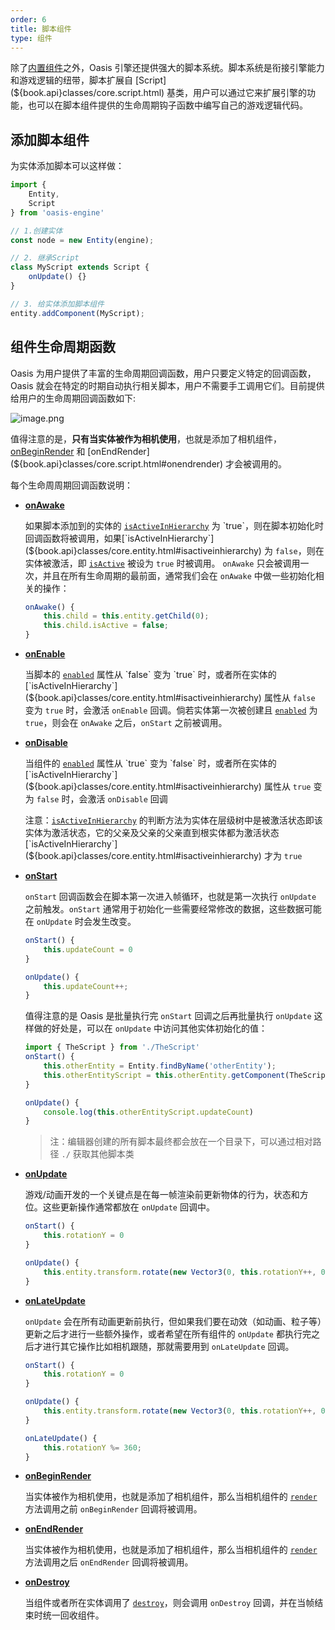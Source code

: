 ```yaml
---
order: 6
title: 脚本组件
type: 组件
---
```


除了[内置组件](${book.api}structure/entity.html)之外，Oasis 引擎还提供强大的脚本系统。脚本系统是衔接引擎能力和游戏逻辑的纽带，脚本扩展自 [Script](${book.api}classes/core.script.html) 基类，用户可以通过它来扩展引擎的功能，也可以在脚本组件提供的生命周期钩子函数中编写自己的游戏逻辑代码。

## 添加脚本组件

为实体添加脚本可以这样做：
```typescript
import {
	Entity,
	Script
} from 'oasis-engine'

// 1.创建实体
const node = new Entity(engine);

// 2. 继承Script
class MyScript extends Script {
	onUpdate() {}
}

// 3. 给实体添加脚本组件
entity.addComponent(MyScript);
```


## 组件生命周期函数

Oasis 为用户提供了丰富的生命周期回调函数，用户只要定义特定的回调函数，Oasis 就会在特定的时期自动执行相关脚本，用户不需要手工调用它们。目前提供给用户的生命周期回调函数如下:

![image.png](https://gw.alipayobjects.com/mdn/rms_d27172/afts/img/A*9QW-T7htvrwAAAAAAAAAAAAAARQnAQ)

值得注意的是，**只有当实体被作为相机使用**，也就是添加了相机组件，[onBeginRender](${book.api}classes/core.script.html#onbeginrender) 和 [onEndRender](${book.api}classes/core.script.html#onendrender) 才会被调用的。  

每个生命周周期回调函数说明：

- [**onAwake**](${book.api}classes/core.script.html#onawake)

	如果脚本添加到的实体的 [`isActiveInHierarchy`](${book.api}classes/core.entity.html#isactiveinhierarchy) 为 `true`，则在脚本初始化时回调函数将被调用，如果[`isActiveInHierarchy`](${book.api}classes/core.entity.html#isactiveinhierarchy) 为 `false`，则在实体被激活，即 [`isActive`](${book.api}classes/core.entity.html#isactive) 被设为 `true` 时被调用。 `onAwake` 只会被调用一次，并且在所有生命周期的最前面，通常我们会在 `onAwake` 中做一些初始化相关的操作：

	```typescript
	onAwake() {
		this.child = this.entity.getChild(0);
		this.child.isActive = false;
	}
	```

- [**onEnable**](${book.api}classes/core.script.html#onenable)

	当脚本的 [`enabled`](${book.api}classes/core.component.html#enabled) 属性从 `false` 变为 `true` 时，或者所在实体的 [`isActiveInHierarchy`](${book.api}classes/core.entity.html#isactiveinhierarchy) 属性从 `false` 变为 `true` 时，会激活 `onEnable` 回调。倘若实体第一次被创建且 [`enabled`](${book.api}classes/core.component.html#enabled) 为 `true`，则会在 `onAwake` 之后，`onStart` 之前被调用。


-	[**onDisable**](${book.api}classes/core.script.html#ondisable)

	当组件的 [`enabled`](${book.api}classes/core.component.html#enabled) 属性从 `true` 变为 `false` 时，或者所在实体的 [`isActiveInHierarchy`](${book.api}classes/core.entity.html#isactiveinhierarchy) 属性从 `true` 变为 `false` 时，会激活 `onDisable` 回调

	注意：[`isActiveInHierarchy`](${book.api}classes/core.entity.html#isactiveinhierarchy) 的判断方法为实体在层级树中是被激活状态即该实体为激活状态，它的父亲及父亲的父亲直到根实体都为激活状态 [`isActiveInHierarchy`](${book.api}classes/core.entity.html#isactiveinhierarchy) 才为 `true` 


- [**onStart**](${book.api}classes/core.script.html#onstart)

	`onStart` 回调函数会在脚本第一次进入帧循环，也就是第一次执行 `onUpdate` 之前触发。`onStart` 通常用于初始化一些需要经常修改的数据，这些数据可能在 `onUpdate` 时会发生改变。
	
	```typescript
	onStart() {
		this.updateCount = 0
	}

	onUpdate() {
		this.updateCount++;
	}
	```

	值得注意的是 Oasis 是批量执行完 `onStart` 回调之后再批量执行 `onUpdate` 这样做的好处是，可以在 `onUpdate` 中访问其他实体初始化的值：

	```typescript
	import { TheScript } from './TheScript'
	onStart() {
		this.otherEntity = Entity.findByName('otherEntity');
		this.otherEntityScript = this.otherEntity.getComponent(TheScript)
	}

	onUpdate() {
		console.log(this.otherEntityScript.updateCount)
	}
	```

	> 注：编辑器创建的所有脚本最终都会放在一个目录下，可以通过相对路径 `./` 获取其他脚本类

- [**onUpdate**](${book.api}classes/core.script.html#onupdate)

	游戏/动画开发的一个关键点是在每一帧渲染前更新物体的行为，状态和方位。这些更新操作通常都放在 `onUpdate` 回调中。

	```typescript
	onStart() {
		this.rotationY = 0
	}

	onUpdate() {
		this.entity.transform.rotate(new Vector3(0, this.rotationY++, 0))
	}
	```

- [**onLateUpdate**](${book.api}classes/core.script.html#onlateupdate)

	`onUpdate` 会在所有动画更新前执行，但如果我们要在动效（如动画、粒子等）更新之后才进行一些额外操作，或者希望在所有组件的 `onUpdate` 都执行完之后才进行其它操作比如相机跟随，那就需要用到 `onLateUpdate` 回调。

	```typescript
	onStart() {
		this.rotationY = 0
	}

	onUpdate() {
		this.entity.transform.rotate(new Vector3(0, this.rotationY++, 0))
	}

	onLateUpdate() {
		this.rotationY %= 360;
	}
	```


- [**onBeginRender**](${book.api}classes/core.script.html#onbeginrender)

	当实体被作为相机使用，也就是添加了相机组件，那么当相机组件的 [`render`](${book.api}classes/core.camera.html#render) 方法调用之前 `onBeginRender` 回调将被调用。

- [**onEndRender**](${book.api}classes/core.script.html#onendrender)

	当实体被作为相机使用，也就是添加了相机组件，那么当相机组件的 [`render`](${book.api}classes/core.camera.html#render) 方法调用之后 `onEndRender` 回调将被调用。

- [**onDestroy**](${book.api}classes/core.script.html#ondestroy)

	当组件或者所在实体调用了 [`destroy`](${book.api}classes/core.entity.html#destroy)，则会调用 `onDestroy` 回调，并在当帧结束时统一回收组件。

